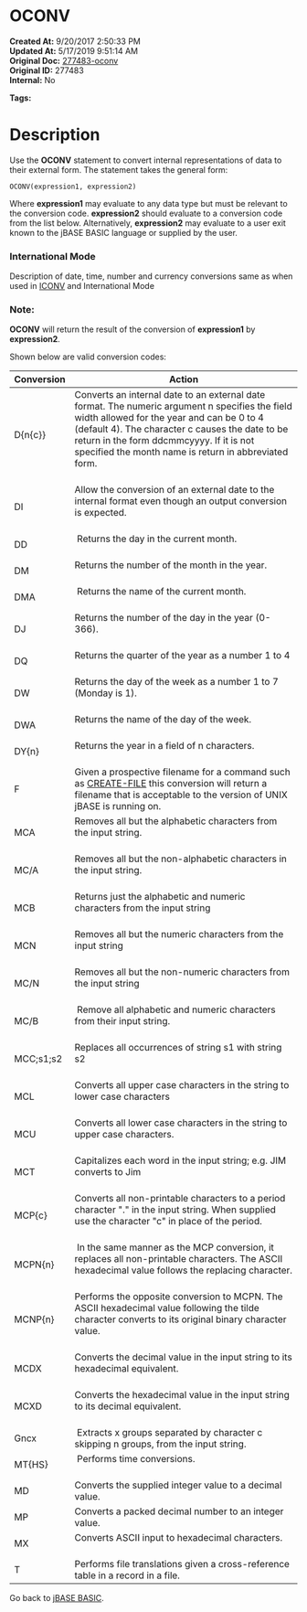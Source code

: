 # OCONV

**Created At:** 9/20/2017 2:50:33 PM  
**Updated At:** 5/17/2019 9:51:14 AM  
**Original Doc:** [277483-oconv](https://docs.jbase.com/36868-jbase-basic/277483-oconv)  
**Original ID:** 277483  
**Internal:** No  

**Tags:**
<badge text='case' vertical='middle' />
<badge text='lower' vertical='middle' />
<badge text='upper' vertical='middle' />
<badge text='lower case to upper case' vertical='middle' />
<badge text='upper case to lower case' vertical='middle' />
<badge text='output formatting' vertical='middle' />

# Description

Use the **OCONV** statement to convert internal representations of data to their external form. The statement takes the general form:

```
OCONV(expression1, expression2)
```

Where **expression1** may evaluate to any data type but must be relevant to the conversion code. **expression2** should evaluate to a conversion code from the list below. Alternatively, **expression2** may evaluate to a user exit known to the jBASE BASIC language or supplied by the user.

### International Mode

Description of date, time, number and currency conversions same as when used in [ICONV](./../iconv) and International Mode

### Note: 


**OCONV** will return the result of the conversion of **expression1** by **expression2**. 

Shown below are valid conversion codes:
 
 
 | Conversion<br> | Action<br> |
 | --- | --- |
 | D{n{c}}<br> | Converts an internal date to an external date format. The numeric argument n specifies the field width allowed for the year and can be 0 to 4 (default 4). The character c causes the date to be return in the form ddcmmcyyyy. If it is not specified the month name is return in abbreviated form.<br><br> |
 | DI<br> | Allow the conversion of an external date to the internal format even though an output conversion is expected.<br><br> |
 | DD<br> |  Returns the day in the current month.<br><br> |
 | DM<br> | Returns the number of the month in the year.<br><br> |
 | DMA<br> |  Returns the name of the current month.<br><br> |
 | DJ<br> | Returns the number of the day in the year (0-366).<br><br> |
 | DQ<br> | Returns the quarter of the year as a number 1 to 4<br><br> |
 | DW<br> | Returns the day of the week as a number 1 to 7 (Monday is 1).<br><br> |
 | DWA<br> | Returns the name of the day of the week.<br><br> |
 | DY{n}<br> | Returns the year in a field of n characters.<br><br> |
 | F<br> | Given a prospective filename for a command such as [CREATE-FILE](./../create) this conversion will return a filename that is acceptable to the version of UNIX jBASE is running on.<br> |
 | MCA<br> | Removes all but the alphabetic characters from the input string.<br><br> |
 | MC/A<br> | Removes all but the non-alphabetic characters in the input string.<br><br> |
 | MCB<br> | Returns just the alphabetic and numeric characters from the input string<br><br> |
 | MCN<br> | Removes all but the numeric characters from the input string<br><br> |
 | MC/N<br> | Removes all but the non-numeric characters from the input string<br><br> |
 | MC/B<br> |  Remove all alphabetic and numeric characters from their input string.<br><br> |
 | MCC;s1;s2<br> | Replaces all occurrences of string s1 with string s2<br><br> |
 | MCL<br> | Converts all upper case characters in the string to lower case characters<br><br> |
 | MCU<br> | Converts all lower case characters in the string to upper case characters.<br><br> |
 | MCT<br> | Capitalizes each word in the input string; e.g. JIM converts to Jim<br><br> |
 | MCP{c}<br> | Converts all non-printable characters to a period character "." in the input string. When supplied use the character "c" in place of the period.<br><br> |
 | MCPN{n}<br> |  In the same manner as the MCP conversion, it replaces all non-printable characters. The ASCII hexadecimal value follows the replacing character.<br><br> |
 | MCNP{n}<br> | Performs the opposite conversion to MCPN. The ASCII hexadecimal value following the tilde character converts to its original binary character value.<br><br> |
 | MCDX<br> | Converts the decimal value in the input string to its hexadecimal equivalent.<br><br> |
 | MCXD<br> | Converts the hexadecimal value in the input string to its decimal equivalent.<br><br> |
 | Gncx<br> |  Extracts x groups separated by character c skipping n groups, from the input string.<br> |
 | MT{HS}<br> |  Performs time conversions.<br><br> |
 | MD<br> | Converts the supplied integer value to a decimal value.<br> |
 | MP<br> | Converts a packed decimal number to an integer value.<br> |
 | MX<br> | Converts ASCII input to hexadecimal characters.<br><br> |
 | T<br> | Performs file translations given a cross-reference table in a record in a file.<br> |




Go back to [jBASE BASIC](./../jbase-basic-programmers-reference-guide).
